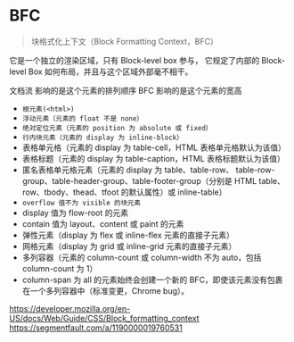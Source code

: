 # BFC

> 块格式化上下文（Block Formatting Context，BFC）

它是一个独立的渲染区域，只有 Block-level box 参与， 它规定了内部的 Block-level Box 如何布局，并且与这个区域外部毫不相干。

文档流 影响的是这个元素的排列顺序
BFC 影响的是这个元素的宽高

- `根元素(<html>)`
- `浮动元素（元素的 float 不是 none）`
- `绝对定位元素（元素的 position 为 absolute 或 fixed）`
- `行内块元素（元素的 display 为 inline-block）`
- 表格单元格（元素的 display 为 table-cell，HTML 表格单元格默认为该值）
- 表格标题（元素的 display 为 table-caption，HTML 表格标题默认为该值）
- 匿名表格单元格元素（元素的 display 为 table、table-row、 table-row-group、table-header-group、table-footer-group（分别是 HTML table、row、tbody、thead、tfoot 的默认属性）或 inline-table）
- `overflow 值不为 visible 的块元素`
- display 值为 flow-root 的元素
- contain 值为 layout、content 或 paint 的元素
- 弹性元素（display 为 flex 或 inline-flex 元素的直接子元素）
- 网格元素（display 为 grid 或 inline-grid 元素的直接子元素）
- 多列容器（元素的 column-count 或 column-width 不为 auto，包括 column-count 为 1）
- column-span 为 all 的元素始终会创建一个新的 BFC，即使该元素没有包裹在一个多列容器中（标准变更，Chrome bug）。

https://developer.mozilla.org/en-US/docs/Web/Guide/CSS/Block_formatting_context
https://segmentfault.com/a/1190000019760531
